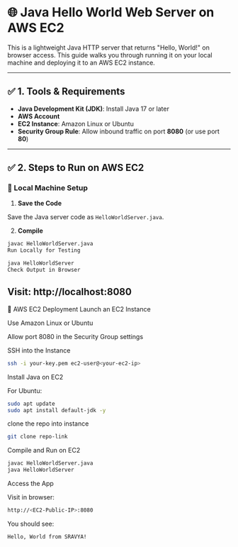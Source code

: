 # 🌐 Java Hello World Web Server on AWS EC2

This is a lightweight Java HTTP server that returns "Hello, World!" on browser access. This guide walks you through running it on your local machine and deploying it to an AWS EC2 instance.

---

## ✅ 1. Tools & Requirements

- **Java Development Kit (JDK)**: Install Java 17 or later
- **AWS Account**
- **EC2 Instance**: Amazon Linux or Ubuntu
- **Security Group Rule**: Allow inbound traffic on port **8080** (or use port **80**)

---

## ✅ 2. Steps to Run on AWS EC2

### 🔹 Local Machine Setup

1. **Save the Code**

Save the Java server code as `HelloWorldServer.java`.

2. **Compile**

```bash
javac HelloWorldServer.java
Run Locally for Testing

java HelloWorldServer
Check Output in Browser
```
Visit:
http://localhost:8080
---
🔹 AWS EC2 Deployment
Launch an EC2 Instance

Use Amazon Linux or Ubuntu

Allow port 8080 in the Security Group settings

SSH into the Instance

```bash
ssh -i your-key.pem ec2-user@<your-ec2-ip>
```
Install Java on EC2

For Ubuntu:

```bash
sudo apt update
sudo apt install default-jdk -y
```

clone the repo into instance
```bash
git clone repo-link
```
Compile and Run on EC2

```bash
javac HelloWorldServer.java
java HelloWorldServer
```
Access the App

Visit in browser:
```bash
http://<EC2-Public-IP>:8080
```
You should see:
```bash
Hello, World from SRAVYA!
```
